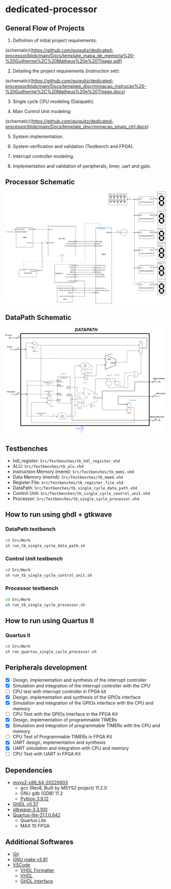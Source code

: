 # dedicated-processor
## General Flow of Projects
1. Definition of initial project requirements:

  (schematic)(https://github.com/guiguitz/dedicated-processor/blob/main/Docs/template_mapa_de_memoria%20-%20Guilherme%2C%20Matheus%20e%20Thiago.pdf)
  
2. Detailing the project requirements (instruction set):

  (schematic)(https://github.com/guiguitz/dedicated-processor/blob/main/Docs/template_discriminacao_instrucao%20-%20Guilherme%2C%20Matheus%20e%20Thiago.docx)
  
3. Single cycle CPU modeling (Datapath).

4. Main Control Unit modeling:

  (schematic)(https://github.com/guiguitz/dedicated-processor/blob/main/Docs/template_discriminacao_sinais_ctrl.docx)

5. System implementation.

6. System verification and validation (Testbench and FPGA).

7. Interrupt controller modeling.

8. Implementation and validation of peripherals, timer, uart and gpio.


## Processor Schematic
![schematic](https://github.com/guiguitz/dedicated-processor/blob/main/Docs/processor-schematic.png)

## DataPath Schematic
![schematic](https://github.com/guiguitz/dedicated-processor/blob/main/Docs/datapath-schematic.png)

## Testbenches
- hdl_register: `Src/Testbenches/tb_hdl_register.vhd`
- ALU: `Src/Testbenches/tb_alu.vhd`
- Instruction Memory (memi): `Src/Testbenches/tb_memi.vhd`
- Data Memory (memd): `Src/Testbenches/tb_memd.vhd`
- Register File: `Src/Testbenches/tb_register_file.vhd`
- DataPath: `Src/Testbenches/tb_single_cycle_data_path.vhd`
- Control Unit: `Src/Testbenches/tb_single_cycle_control_unit.vhd`
- Processor: `Src/Testbenches/tb_single_cycle_processor.vhd`

## How to run using ghdl + gtkwave
### DataPath testbench
```bash
cd Src/Work
sh run_tb_single_cycle_data_path.sh
```
### Control Unit testbench
```bash
cd Src/Work
sh run_tb_single_cycle_control_unit.sh
```
### Processor testbench
```bash
cd Src/Work
sh run_tb_single_cycle_processor.sh
```

## How to run using Quartus II
### Quartus II
```bash
cd Src/Work
sh run_quartus_single_cycle_processor.sh
```

## Peripherals development
- [X] Design, implementation and synthesis of the interrupt controller
- [X] Simulation and integration of the interrupt controller with the CPU
- [ ] CPU test with interrupt controller in FPGA kit
- [X] Design, implementation and synthesis of the GPIOs interface
- [X] Simulation and integration of the GPIOs interface with the CPU and memory
- [ ] CPU Test with the GPIOs Interface in the FPGA Kit
- [X] Design, implementation of programmable TIMERs
- [X] Simulation and integration of programmable TIMERs with the CPU and memory
- [ ] CPU Test of Programmable TIMERs in FPGA Kit
- [X] UART design, implementation and synthesis
- [X] UART simulation and integration with CPU and memory
- [ ] CPU Test with UART in FPGA Kit

## Dependencies

- [msys2-x86_64-20220603](https://www.msys2.org)
  - gcc (Rev8, Built by MSYS2 project) 11.2.0
  - GNU gdb (GDB) 11.2
  - [Python 3.9.12](https://packages.msys2.org/package/mingw-w64-x86_64-python)
- [GHDL v0.37](https://github.com/ghdl/ghdl/releases/download/v0.37/ghdl-0.37-mingw32-mcode.zip)
- [gtkwave-3.3.100](https://sourceforge.net/projects/gtkwave/files/gtkwave-3.3.100-bin-win32)
- [Quartus-lite-21.1.0.842](https://www.intel.com/content/www/us/en/software-kit/684216/intel-quartus-prime-lite-edition-design-software-version-21-1-for-windows.html)
  - Quartus Lite
  - MAX 10 FPGA

## Additional Softwares
- [Git](https://git-scm.com/downloads)
- [GNU make v3.81](http://gnuwin32.sourceforge.net/packages/make.htm)
- [VSCode](https://code.visualstudio.com/download)
  - [VHDL Formatter](https://marketplace.visualstudio.com/items?itemName=Vinrobot.vhdl-formatter)
  - [VHDL](https://marketplace.visualstudio.com/items?itemName=puorc.awesome-vhdl)
  - [GHDL Interface](https://marketplace.visualstudio.com/items?itemName=johannesbonk.ghdl-interface)
